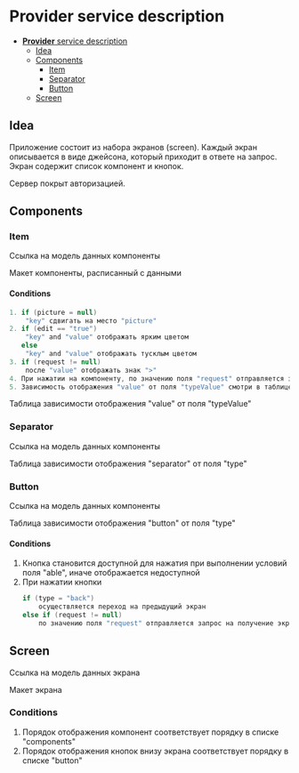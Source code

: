 # **Provider** service description

- [**Provider** service description](#provider-service-description)
    - [Idea](#idea)
    - [Components](#components)
        - [Item](#item)
        - [Separator](#separator)
        - [Button](#button)
    - [Screen](#screen) 
    
## Idea
>>>
Приложение состоит из набора экранов (screen). Каждый экран описывается в виде джейсона, который приходит в ответе на запрос.
Экран содержит список компонент и кнопок.

Сервер покрыт авторизацией.
>>>

## Components

### Item
>>>
Ссылка на модель данных компоненты

Макет компоненты, расписанный с данными

#### Conditions
```kotlin
1. if (picture = null)
    "key" сдвигать на место "picture"
2. if (edit == "true")
    "key" and "value" отображать ярким цветом
   else
    "key" and "value" отображать тусклым цветом
3. if (request != null)
    после "value" отображать знак ">"
4. При нажатии на компоненту, по значению поля "request" отправляется запрос на получение экрана (screen)
5. Зависимость отображения "value" от поля "typeValue" смотри в таблице ниже
```
Таблица зависимости отображения "value" от поля "typeValue"
>>>

### Separator
>>>
Ссылка на модель данных компоненты

Таблица зависимости отображения "separator" от поля "type"
>>>

### Button
>>>
Ссылка на модель данных компоненты

Таблица зависимости отображения "button" от поля "type"

#### Conditions
1. Кнопка становится доступной для нажатия при выполнении условий поля "able", иначе отображается недоступной 
1. При нажатии кнопки
    ```kotlin
    if (type = "back")
        осуществляется переход на предыдущий экран
    else if (request != null)
        по значению поля "request" отправляется запрос на получение экрана (screen)
    ```
>>>

## Screen
>>>
Ссылка на модель данных экрана

Макет экрана

### Conditions
1. Порядок отображения компонент соответствует порядку в списке "components"
1. Порядок отображения кнопок внизу экрана соответствует порядку в списке "button" 
>>>